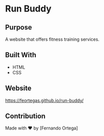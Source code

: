 # Run Buddy

## Purpose
A website that offers fitness training services.

## Built With
* HTML
* CSS

## Website
https://feortegas.github.io/run-buddy/

## Contribution
Made with ❤️ by [Fernando Ortega]
